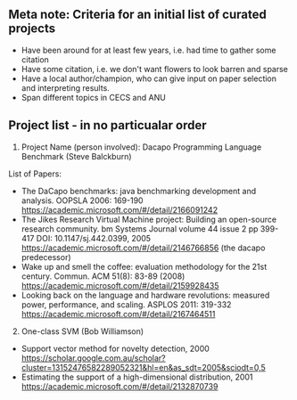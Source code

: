 
## Meta note: Criteria for an initial list of curated projects 

* Have been around for at least few years, i.e. had time to gather some citation
* Have some citation, i.e. we don't want flowers to look barren and sparse
* Have a local author/champion, who can give input on paper selection and interpreting results. 
* Span different topics in CECS and ANU

## Project list - in no particualar order

1. Project Name (person involved): 
Dacapo Programming Language Benchmark (Steve Balckburn)

List of Papers:

* The DaCapo benchmarks: java benchmarking development and analysis. OOPSLA 2006: 169-190
https://academic.microsoft.com/#/detail/2166091242
* The Jikes Research Virtual Machine project: Building an open-source research community.
bm Systems Journal volume 44 issue 2 pp 399-417 DOI: 10.1147/sj.442.0399, 2005
https://academic.microsoft.com/#/detail/2146766856  (the dacapo predecessor)
* Wake up and smell the coffee: evaluation methodology for the 21st century. Commun. ACM 51(8): 83-89 (2008)
https://academic.microsoft.com/#/detail/2159928435
* Looking back on the language and hardware revolutions: measured power, performance, and scaling. ASPLOS 2011: 319-332
https://academic.microsoft.com/#/detail/2167464511

2. One-class SVM (Bob Williamson)

* Support vector method for novelty detection, 2000 https://scholar.google.com.au/scholar?cluster=13152476582289052321&hl=en&as_sdt=2005&sciodt=0,5
* Estimating the support of a high-dimensional distribution, 2001 https://academic.microsoft.com/#/detail/2132870739
